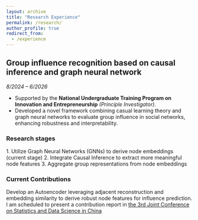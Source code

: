 ```yaml
---
layout: archive
title: "Research Experience"
permalink: /research/
author_profile: true
redirect_from:
  - /experience
---
```


## Group influence recognition based on causal inference and graph neural network  
*8/2024 – 6/2026*  
- Supported by the **National Undergraduate Training Program on Innovation and Entrepreneurship** *(Principle Investigator)*.
- Developed a novel framework combining casual learning theory and graph neural networks to evaluate group influence in social networks, enhancing robustness and interpretability.
### Research stages
<div style="text-align: left;">
1. Utilize Graph Neural Networks (GNNs) to derive node embeddings (current stage)
2. Integrate Causal Inference to extract more meaningful node features
3. Aggregate group representations from node embeddings
</div>

### Current Contributions
<div style="text-align: left;">
Develop an Autoencoder leveraging adjacent reconstruction and embedding similarity to derive robust node features for influence prediction.
</div

I am scheduled to present a contribution report in [the 3rd Joint Conference on Statistics and Data Science in China](https://www.jconf-sds.com/)


